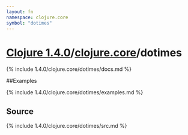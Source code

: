 ```yaml
---
layout: fn
namespace: clojure.core
symbol: "dotimes"
---
```


# [Clojure 1.4.0](../../)/[clojure.core](../)/dotimes

{% include 1.4.0/clojure.core/dotimes/docs.md %}

##Examples

{% include 1.4.0/clojure.core/dotimes/examples.md %}
## Source
{% include 1.4.0/clojure.core/dotimes/src.md %}

